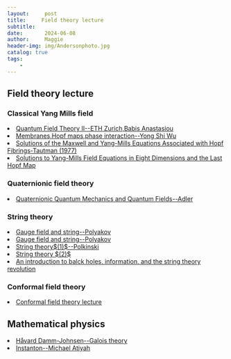 ```yaml
---
layout:     post
title:     Field theory lecture
subtitle:   
date:       2024-06-08
author:     Maggie
header-img: img/Andersonphoto.jpg
catalog: true
tags:
    - 
---
```



## Field theory lecture



### Classical Yang Mills field 


<li>
<a href="https://maggiexheuw.github.io/Group/Group/qft2.pdf">
Quantum Field Theory II--ETH Zurich,Babis Anastasiou
</a></li>



<li>
<a href="https://maggiexheuw.github.io/Group/Group/qft2.pdf">
Membranes,Hopf maps,phase interaction--Yong Shi Wu
</a></li>


<li>
<a href="https://maggiexheuw.github.io/Group/SolMaxwell.pdf">
Solutions of the Maxwell and Yang-Mills Equations
Associated with Hopf Fibrings-Tautman (1977)
</a></li>

<li>
<a href="https://maggiexheuw.github.io/Group/1103941908.pdf">
Solutions to Yang-Mills Field Equations
in Eight Dimensions and the Last Hopf Map
</a></li>


### Quaternionic field theory 

<li>
<a href="https://maggiexheuw.github.io/Group/Stephen L. Adler - Quaternionic Quantum Mechanics and Quantum Fields-Oxford University Press, USA (1993).pdf">
Quaternionic Quantum Mechanics and Quantum Fields--Adler
</a></li>


### String theory 


<li>
<a href="https://maggiexheuw.github.io/Group/Polyakov, Gauge fields and strings.pdf">
Gauge field and string--Polyakov   
</a></li>


<li>
<a href="https://maggiexheuw.github.io/Group/Polyakov, Gauge fields and strings.pdf">
Gauge field and string--Polyakov   
</a></li>



<li>
<a href="https://maggiexheuw.github.io/Group/polchinski1.pdf">
String theory$(1)$--Polkinski 
</a></li>

<li>
<a href="https://maggiexheuw.github.io/Group/String theory Superstring t_ (Z-Library).pdf">
String theory $(2)$
</a></li>



<li>
<a href="https://maggiexheuw.github.io/Group/An Introduction to Black Ho_ (Z-Library).pdf">
An introduction to balck holes, information, and the string theory revolution
</a></li>





### Conformal field theory


<li>
<a href="https://conf.itp.phys.ethz.ch/esi-school/lecture-notes.html">
Conformal field theory lecture
</a></li>



## Mathematical physics


<li>
<a href="https://users.ox.ac.uk/~quee4127/">
Håvard Damm-Johnsen--Galois theory
</a></li>



<li>
<a href="
https://celebratio.org/Atiyah_MF/article/41/">
Instanton--Michael Atiyah
</a></li>


